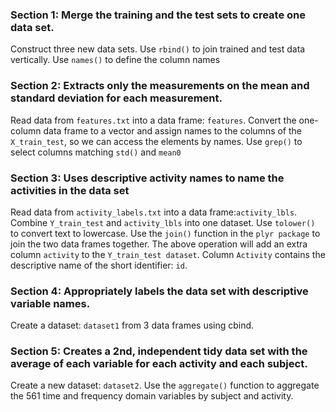 ### Section 1: Merge the training and the test sets to create one data set.
Construct three new data sets. Use `rbind()` to join trained and test data vertically. 
Use `names()` to define the column names

### Section 2: Extracts only the measurements on the mean and standard deviation for each measurement.
Read data from `features.txt` into a data frame: `features`. Convert the one-column data frame to 
a vector and assign names to the columns of the `X_train_test`, so we can access the elements
by names. Use `grep()` to select columns matching `std()` and `mean0`

### Section 3: Uses descriptive activity names to name the activities in the data set
Read data from `activity_labels.txt` into a data frame:`activity_lbls`.
Combine `Y_train_test` and `activity_lbls` into one dataset. 
Use `tolower()` to convert text to lowercase. Use the `join()` function in the `plyr package` 
to join the two data frames together. The above operation will add an extra column `activity` 
to the `Y_train_test dataset`. Column `Activity` contains the descriptive name of the short identifier: `id`. 

### Section 4: Appropriately labels the data set with descriptive variable names.
Create a dataset: `dataset1` from 3 data frames using cbind.

### Section 5: Creates a 2nd, independent tidy data set with the average of each variable for each activity and each subject.
Create a new dataset: `dataset2`. Use the `aggregate()` function to aggregate the 561 time and frequency domain variables
by subject and activity.